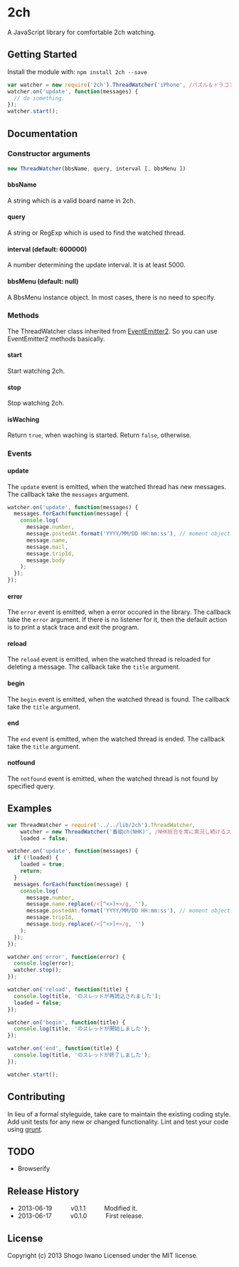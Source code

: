 # 2ch
A JavaScript library for comfortable 2ch watching.

## Getting Started
Install the module with: `npm install 2ch --save`

```javascript
var watcher = new require('2ch').ThreadWatcher('iPhone', /パズル＆ドラゴンズ/);
watcher.on('update', function(messages) {
  // do something.
});
watcher.start();
```

## Documentation
### Constructor arguments
```javascript
new ThreadWatcher(bbsName, query, interval [, bbsMenu ])
```

#### bbsName
A string which is a valid board name in 2ch.

#### query
A string or RegExp which is used to find the watched thread.

#### interval (default: 600000)
A number determining the update interval. It is at least 5000.

#### bbsMenu (default: null)
A BbsMenu instance object. In most cases, there is no need to specify.

### Methods
The ThreadWatcher class inherited from [EventEmitter2](https://github.com/hij1nx/EventEmitter2).
So you can use EventEmitter2 methods basically.

#### start
Start watching 2ch.

#### stop
Stop watching 2ch.

#### isWaching
Return `true`, when waching is started. Return `false`, otherwise.

### Events
#### update
The `update` event is emitted, when the watched thread has new messages.
The callback take the `messages` argument.

```javascript
watcher.on('update', function(messages) {
  messages.forEach(function(message) {
    console.log(
      message.number,
      message.postedAt.format('YYYY/MM/DD HH:mm:ss'), // moment object.
      message.name,
      message.mail,
      message.tripId,
      message.body
    );
  });
});
```

#### error
The `error` event is emitted, when a error occured in the library.
The callback take the `error` argument.
If there is no listener for it, then the default action is to print a stack trace and exit the program.

#### reload
The `reload` event is emitted, when the watched thread is reloaded for deleting a message.
The callback take the `title` argument.

#### begin
The `begin` event is emitted, when the watched thread is found.
The callback take the `title` argument.

#### end
The `end` event is emitted, when the watched thread is ended.
The callback take the `title` argument.

#### notfound
The `notfound` event is emitted, when the watched thread is not found by specified query.

## Examples
```javascript
var ThreadWatcher = require('../../lib/2ch').ThreadWatcher,
    watcher = new ThreadWatcher('番組ch(NHK)', /NHK総合を常に実況し続けるスレ/, 5000),
    loaded = false;

watcher.on('update', function(messages) {
  if (!loaded) {
    loaded = true;
    return;
  }
  messages.forEach(function(message) {
    console.log(
      message.number,
      message.name.replace(/<[^<>]+>/g, ''),
      message.postedAt.format('YYYY/MM/DD HH:mm:ss'), // moment object.
      message.tripId,
      message.body.replace(/<[^<>]+>/g, '')
    );
  });
});

watcher.on('error', function(error) {
  console.log(error);
  watcher.stop();
});

watcher.on('reload', function(title) {
  console.log(title, 'のスレッドが再読込されました');
  loaded = false;
});

watcher.on('begin', function(title) {
  console.log(title, 'のスレッドが開始しました');
});

watcher.on('end', function(title) {
  console.log(title, 'のスレッドが終了しました');
});

watcher.start();
```

## Contributing
In lieu of a formal styleguide, take care to maintain the existing coding style. Add unit tests for any new or changed functionality. Lint and test your code using [grunt](https://github.com/gruntjs/grunt).

## TODO
 * Browserify

## Release History
 * 2013-06-19   v0.1.1   Modified it.
 * 2013-06-17   v0.1.0   First release.

## License
Copyright (c) 2013 Shogo Iwano
Licensed under the MIT license.
